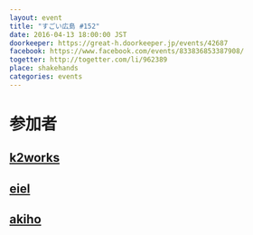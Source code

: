 ```yaml
---
layout: event
title: "すごい広島 #152"
date: 2016-04-13 18:00:00 JST
doorkeeper: https://great-h.doorkeeper.jp/events/42687
facebook: https://www.facebook.com/events/833836853387908/
togetter: http://togetter.com/li/962389
place: shakehands
categories: events
---
```


# 参加者


## [k2works](https://github.com/k2works)


## [eiel](http://eiel.info/)


## [akiho](https://github.com/akifo)
